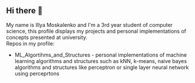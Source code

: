 ## Hi there 👋
My name is Illya Moskalenko and I'm a 3rd year student of computer science, this profile displays my projects and personal implementations of concepts presented at university.  
Repos in my profile:
+ ML_Algortihms_and_Structures - personal implementations of machine learning algorithms and structures such as kNN, k-means, naive bayes algorithms and structures like perceptron or single layer neural network using perceprtons
